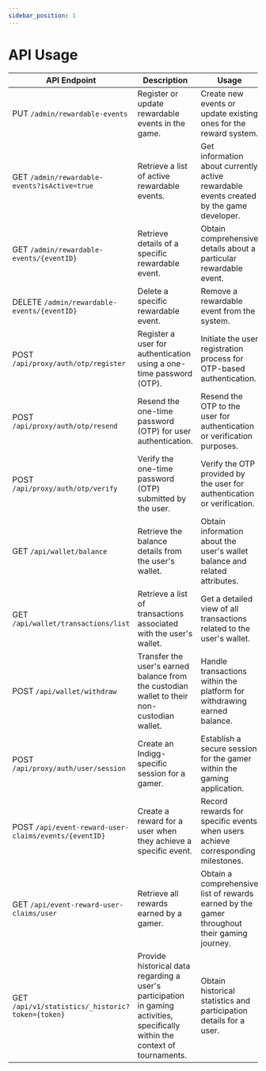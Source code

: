 ```yaml
---
sidebar_position: 1
---
```

# API Usage

| API Endpoint | Description | Usage |
|--------------|--------------|-------|
| PUT `/admin/rewardable-events` | Register or update rewardable events in the game. | Create new events or update existing ones for the reward system. |
| GET `/admin/rewardable-events?isActive=true` | Retrieve a list of active rewardable events. | Get information about currently active rewardable events created by the game developer. |
| GET `/admin/rewardable-events/{eventID}` | Retrieve details of a specific rewardable event. | Obtain comprehensive details about a particular rewardable event. |
| DELETE `/admin/rewardable-events/{eventID}` | Delete a specific rewardable event. | Remove a rewardable event from the system. |
| POST `/api/proxy/auth/otp/register` | Register a user for authentication using a one-time password (OTP). | Initiate the user registration process for OTP-based authentication. |
| POST `/api/proxy/auth/otp/resend` | Resend the one-time password (OTP) for user authentication. | Resend the OTP to the user for authentication or verification purposes. |
| POST `/api/proxy/auth/otp/verify` | Verify the one-time password (OTP) submitted by the user. | Verify the OTP provided by the user for authentication or verification. |
| GET `/api/wallet/balance` | Retrieve the balance details from the user's wallet. | Obtain information about the user's wallet balance and related attributes. |
| GET `/api/wallet/transactions/list` | Retrieve a list of transactions associated with the user's wallet. | Get a detailed view of all transactions related to the user's wallet. |
| POST `/api/wallet/withdraw` | Transfer the user's earned balance from the custodian wallet to their non-custodian wallet. | Handle transactions within the platform for withdrawing earned balance. |
| POST `/api/proxy/auth/user/session` | Create an Indigg-specific session for a gamer. | Establish a secure session for the gamer within the gaming application. |
| POST `/api/event-reward-user-claims/events/{eventID}` | Create a reward for a user when they achieve a specific event. | Record rewards for specific events when users achieve corresponding milestones. |
| GET `/api/event-reward-user-claims/user` | Retrieve all rewards earned by a gamer. | Obtain a comprehensive list of rewards earned by the gamer throughout their gaming journey. |
| GET `/api/v1/statistics/_historic?token={token}` | Provide historical data regarding a user's participation in gaming activities, specifically within the context of tournaments. | Obtain historical statistics and participation details for a user. |